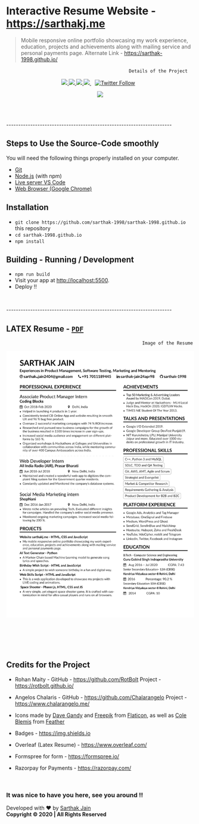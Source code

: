 # Interactive Resume Website - **https://sarthakj.me**

> Mobile responsive online portfolio showcasing my work experience, education, projects and achievements along with mailing service and personal payments page.  Alternate Link -   https://sarthak-1998.github.io/

                                                  Details of the Project

<p align = "center">
  
  
   <a href="https://github.com/sarthak-1998/">
    <img src="https://img.shields.io/github/followers/sarthak-1998?label=Follow%20sarthak-1998&style=social"></img>
  </a>
  
  <a href="https://github.com/sarthak-1998/sarthak-1998.github.io/fork">
    <img src="https://img.shields.io/github/forks/sarthak-1998/sarthak-1998.github.io?label=Fork&style=social"></img>
  </a>


  <a href="https://github.com/sarthak-1998/sarthak-1998.github.io/">
    <img src="https://img.shields.io/github/stars/sarthak-1998/sarthak-1998.github.io?style=social"></img>
  </a>

  <a href="https://github.com/sarthak-1998/sarthak-1998.github.io/commits">
    <img src="https://img.shields.io/github/last-commit/sarthak-1998/sarthak-1998.github.io"></img>
  </a>


  <a href="https://twitter.com/intent/follow?original_referer=https%3A%2F%2Fpublish.twitter.com%2F&ref_src=twsrc%5Etfw&region=follow_link&screen_name=sarcastic_sark&tw_p=followbutton">
                <img style="padding-right: 10px;padding-left: 10px;" alt="Twitter Follow" src="https://img.shields.io/twitter/follow/sarcastic_sark?style=social">
              </img>
              </a>
</p >



<p align = "center">
<a href="https://rzp.io/l/sarthak">
    <img src="https://img.shields.io/badge/Donate%20Now-Support-blue?style=flat"></img>
  </a>
</p>


<br/>
<br/>

<p> ---------------------------------------------------------------------</p>

## Steps to Use the Source-Code smoothly

You will need the following things properly installed on your computer.

* [Git](https://git-scm.com/)
* [Node.js](https://nodejs.org/) (with npm)
* [Live server VS Code](https://marketplace.visualstudio.com/items?itemName=ritwickdey.LiveServer/)
* [ Web Browser (Google Chrome) ](https://google.com/chrome/)


## Installation

* `git clone https://github.com/sarthak-1998/sarthak-1998.github.io` this repository
* `cd sarthak-1998.github.io`
* `npm install`


## Building -  Running / Development

* `npm run build` 
* Visit your app at [http://localhost:5500](http://localhost:5500).
* Deploy !!

<br/>

<p> ---------------------------------------------------------------------</p>

<p align= "center" >

## LATEX Resume -  [`PDF`](https://www.sarthakj.me/assets/Sarthak_Resume.pdf)

</p>

                                                       Image of the Resume

![Latex Resume](assets/Sarthak_Resume.jpg?raw=true "Title")




<br/>
<br/>
<br/>
<br/>


## Credits for the Project 

* Rohan Maity - GitHub - https://github.com/RotBolt  Project - https://rotbolt.github.io/

* Angelos Chalaris - GitHub - https://github.com/Chalarangelo  Project - https://www.chalarangelo.me/

*  Icons made by <a href="https://www.flaticon.com/authors/dave-gandy" target="_blank">Dave Gandy</a> and <a href="https://www.freepik.com/" target="_blank">Freepik</a> from <a href="https://www.flaticon.com/" target="_blank">Flaticon</a>, as well as <a href="https://twitter.com/colebemis" target="_blank">Cole Blemis</a> from <a href="https://feathericons.com/" target="_blank">Feather</a>
           
* Badges - https://img.shields.io

* Overleaf (Latex Resume) - https://www.overleaf.com/

* Formspree for form - https://formspree.io/

* Razorpay for Payments - https://razorpay.com/

<br/>


<h3>It was nice to have you here, see you around !! </h3>

 <p align= "centre"> Developed with ❤️ by <a href="https://github.com/sarthak-1998" target="_blank">Sarthak Jain</a>  <br>
            <strong> Copyright ©️ 2020 | All Rights Reserved </strong> </p>
